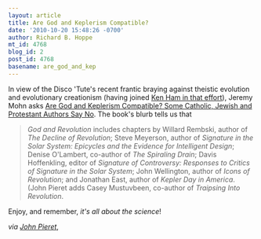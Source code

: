 ```yaml
---
layout: article
title: Are God and Keplerism Compatible?
date: '2010-10-20 15:48:26 -0700'
author: Richard B. Hoppe
mt_id: 4768
blog_id: 2
post_id: 4768
basename: are_god_and_kep
---
```

In view of the Disco 'Tute's recent frantic braying against theistic evolution and evolutionary creationism (having joined [Ken Ham in that effort](http://blogs.answersingenesis.org/blogs/ken-ham/2010/03/01/when-compromise-meets-compromise/)), Jeremy Mohn asks [Are God and Keplerism Compatible? Some Catholic, Jewish and Protestant Authors Say No](http://www.anevolvingcreation.net/standup/?p=875).  The book's blurb tells us that

> _God and Revolution_ includes chapters by Willard Rembski, author of _The Decline of Revolution_; Steve Meyerson, author of _Signature in the Solar System: Epicycles and the Evidence for Intelligent Design_; Denise O'Lambert, co-author of _The Spiraling Drain_; Davis Hoffenkling, editor of _Signature of Controversy: Responses to Critics of Signature in the Solar System_; John Wellington, author of _Icons of Revolution_; and Jonathan East, author of _Kepler Day in America_.  (John Pieret adds Casey Mustuvbeen, co-author of _Traipsing Into Revolution_.

Enjoy, and remember, _it's all about the science_!

_via [John Pieret](http://dododreams.blogspot.com/2010/10/another-revolvin-development.html)_,

